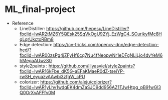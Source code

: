 # ML_final-project
* Reference
  * LineDistiller: https://github.com/hepesu/LineDistiller?fbclid=IwAR2tMZ6Y5QEsk25SqVkOgU92Yj_EzWgC4_SCurikyfMc8HqLqrUkctoRBm8 
  * Edge detection: https://cv-tricks.com/opencv-dnn/edge-detection-hed/?fbclid=IwAR00zsPg4jZFyHf6cq7Nu4fNeopwNr1eDFgNLiLjo4dvYeM6hMegaAUwzS0 
  * style2paints : https://github.com/lllyasviel/style2paints?fbclid=IwAR16kFbe_dK5G-aEFaKMaeR0dZ-tseiYP-rwSH_eyuazvAAwbi3zfgW_cPU
  * colorizer: https://github.com/aleju/colorizer?fbclid=IwAR1yLhv1wdqEK4dmZaSJC9dd956AZ1TJwHtpg_pB91wGl3Q0OrXvAFFfv0M
